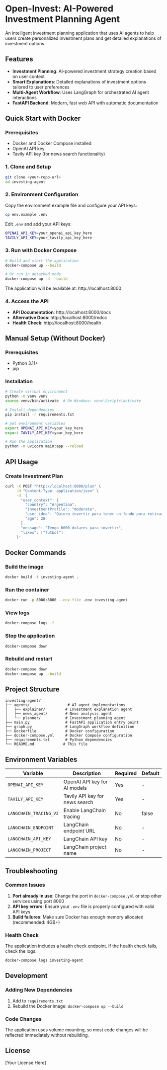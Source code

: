 # Open-Invest: AI-Powered Investment Planning Agent

An intelligent investment planning application that uses AI agents to help users create personalized investment plans and get detailed explanations of investment options.

## Features

- **Investment Planning**: AI-powered investment strategy creation based on user context
- **Smart Explanations**: Detailed explanations of investment options tailored to user preferences
- **Multi-Agent Workflow**: Uses LangGraph for orchestrated AI agent interactions
- **FastAPI Backend**: Modern, fast web API with automatic documentation

## Quick Start with Docker

### Prerequisites

- Docker and Docker Compose installed
- OpenAI API key
- Tavily API key (for news search functionality)

### 1. Clone and Setup

```bash
git clone <your-repo-url>
cd investing-agent
```

### 2. Environment Configuration

Copy the environment example file and configure your API keys:

```bash
cp env.example .env
```

Edit `.env` and add your API keys:
```bash
OPENAI_API_KEY=your_openai_api_key_here
TAVILY_API_KEY=your_tavily_api_key_here
```

### 3. Run with Docker Compose

```bash
# Build and start the application
docker-compose up --build

# Or run in detached mode
docker-compose up -d --build
```

The application will be available at: http://localhost:8000

### 4. Access the API

- **API Documentation**: http://localhost:8000/docs
- **Alternative Docs**: http://localhost:8000/redoc
- **Health Check**: http://localhost:8000/health

## Manual Setup (Without Docker)

### Prerequisites

- Python 3.11+
- pip

### Installation

```bash
# Create virtual environment
python -m venv venv
source venv/bin/activate  # On Windows: venv\Scripts\activate

# Install dependencies
pip install -r requirements.txt

# Set environment variables
export OPENAI_API_KEY=your_key_here
export TAVILY_API_KEY=your_key_here

# Run the application
python -m uvicorn main:app --reload
```

## API Usage

### Create Investment Plan

```bash
curl -X POST "http://localhost:8000/plan" \
     -H "Content-Type: application/json" \
     -d '{
       "user_context": {
         "country": "Argentina",
         "investmentProfile": "moderate",
         "user_idea": "Quiero invertir para tener un fondo para retirarme",
         "age": 28
       },
       "message": "Tengo 6000 dolares para invertir",
       "likes": ["futbol"]
     }'
```

## Docker Commands

### Build the image
```bash
docker build -t investing-agent .
```

### Run the container
```bash
docker run -p 8000:8000 --env-file .env investing-agent
```

### View logs
```bash
docker-compose logs -f
```

### Stop the application
```bash
docker-compose down
```

### Rebuild and restart
```bash
docker-compose down
docker-compose up --build
```

## Project Structure

```
investing-agent/
├── agents/                 # AI agent implementations
│   ├── explainer/         # Investment explanation agent
│   ├── news_agent/        # News analysis agent
│   └── planner/           # Investment planning agent
├── main.py                # FastAPI application entry point
├── graph.py               # LangGraph workflow definition
├── Dockerfile             # Docker configuration
├── docker-compose.yml     # Docker Compose configuration
├── requirements.txt       # Python dependencies
└── README.md             # This file
```

## Environment Variables

| Variable | Description | Required | Default |
|----------|-------------|----------|---------|
| `OPENAI_API_KEY` | OpenAI API key for AI models | Yes | - |
| `TAVILY_API_KEY` | Tavily API key for news search | Yes | - |
| `LANGCHAIN_TRACING_V2` | Enable LangChain tracing | No | false |
| `LANGCHAIN_ENDPOINT` | LangChain endpoint URL | No | - |
| `LANGCHAIN_API_KEY` | LangChain API key | No | - |
| `LANGCHAIN_PROJECT` | LangChain project name | No | - |

## Troubleshooting

### Common Issues

1. **Port already in use**: Change the port in `docker-compose.yml` or stop other services using port 8000
2. **API key errors**: Ensure your `.env` file is properly configured with valid API keys
3. **Build failures**: Make sure Docker has enough memory allocated (recommended: 4GB+)

### Health Check

The application includes a health check endpoint. If the health check fails, check the logs:

```bash
docker-compose logs investing-agent
```

## Development

### Adding New Dependencies

1. Add to `requirements.txt`
2. Rebuild the Docker image: `docker-compose up --build`

### Code Changes

The application uses volume mounting, so most code changes will be reflected immediately without rebuilding.

## License

[Your License Here]